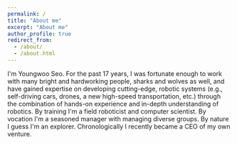 ```yaml
---
permalink: /
title: "About me"
excerpt: "About me"
author_profile: true
redirect_from: 
  - /about/
  - /about.html
---
```


I'm Youngwoo Seo. For the past 17 years, I was fortunate enough to work with many bright and hardworking people, sharks and wolves as well, and have gained expertise on developing cutting-edge, robotic systems (e.g., self-driving cars, drones, a new high-speed transportation, etc.) through the combination of hands-on experience and in-depth understanding of robotics. By training I'm a field roboticist and computer scientist. By vocation I'm a seasoned manager with managing diverse groups. By nature I guess I'm an explorer. Chronologically I recently became a CEO of my own venture. 

